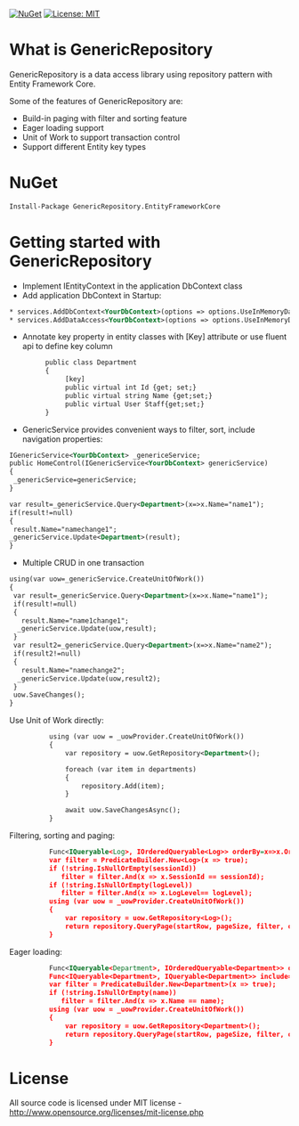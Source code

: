 [![NuGet](https://img.shields.io/nuget/v/GenericRepository.EntityFrameworkCore.Mvc.svg)](https://www.nuget.org/packages/GenericRepository.EntityFrameworkCore.Mvc)
[![License: MIT](https://img.shields.io/badge/License-MIT-green.svg)](LICENSE)

# What is GenericRepository

GenericRepository is a data access library using repository pattern with Entity Framework Core.

Some of the features of GenericRepository are:

  * Build-in paging with filter and sorting feature
  * Eager loading support
  * Unit of Work to support transaction control
  * Support different Entity key types

# NuGet
```xml
Install-Package GenericRepository.EntityFrameworkCore
```
# Getting started with GenericRepository

  * Implement IEntityContext in the application DbContext class
  * Add application DbContext in Startup: 
  ```xml
  * services.AddDbContext<YourDbContext>(options => options.UseInMemoryDatabase(Configuration.GetConnectionString("DefaultConnection")));
  * services.AddDataAccess<YourDbContext>(options => options.UseInMemoryDatabase(Configuration.GetConnectionString("DefaultConnection")));
  ```
  * Annotate key property in entity classes with [Key] attribute or use fluent api to define key column
  ```xml
           public class Department
           {
                [key]
                public virtual int Id {get; set;}
                public virtual string Name {get;set;}
                public virtual User Staff{get;set;}
           }
  ```
  * GenericService provides convenient ways to filter, sort, include navigation properties:
  ```xml
IGenericService<YourDbContext> _genericeService;
public HomeControl(IGenericService<YourDbContext> genericService)
 {
   _genericService=genericService;
 }
  ```
  ```xml
 var result=_genericService.Query<Department>(x=>x.Name="name1");
 if(result!=null)
 {
   result.Name="namechange1";
  _genericService.Update<Department>(result);
 }
  ```
   * Multiple CRUD in one transaction
  ```xml
using(var uow=_genericService.CreateUnitOfWork())
{
   var result=_genericService.Query<Department>(x=>x.Name="name1");
   if(result!=null)
   {
     result.Name="name1change1";
    _genericService.Update(uow,result);
   }
   var result2=_genericService.Query<Department>(x=>x.Name="name2");
   if(result2!=null)
   {
     result.Name="namechange2";
    _genericService.Update(uow,result2);
   }
   uow.SaveChanges();
}
  ```
Use Unit of Work directly:
  ```xml
            using (var uow = _uowProvider.CreateUnitOfWork())
            {
                var repository = uow.GetRepository<Department>();

                foreach (var item in departments)
                {
                    repository.Add(item);
                }

                await uow.SaveChangesAsync();
            }
  ```
  Filtering, sorting and paging:
  ```xml
            Func<IQueryable<Log>, IOrderedQueryable<Log>> orderBy=x=>x.OrderByDescending(y=>y.CreatedDate);
            var filter = PredicateBuilder.New<Log>(x => true);           
            if (!string.IsNullOrEmpty(sessionId))               
               filter = filter.And(x => x.SessionId == sessionId);
            if (!string.IsNullOrEmpty(logLevel))               
               filter = filter.And(x => x.LogLevel== logLevel);
            using (var uow = _uowProvider.CreateUnitOfWork())
            {
                var repository = uow.GetRepository<Log>();
                return repository.QueryPage(startRow, pageSize, filter, orderBy);           
            }
  ```
  Eager loading:
  ```xml
            Func<IQueryable<Department>, IOrderedQueryable<Department>> orderBy=x=>x.OrderBy(y=>y.Name);
            Func<IQueryable<Department>, IQueryable<Department>> include=x=>x.Include(y=>y.Staff);
            var filter = PredicateBuilder.New<Department>(x => true);           
            if (!string.IsNullOrEmpty(name))               
               filter = filter.And(x => x.Name == name);
            using (var uow = _uowProvider.CreateUnitOfWork())
            {
                var repository = uow.GetRepository<Department>();
                return repository.QueryPage(startRow, pageSize, filter, orderBy,include);           
            }
  ```
# License
All source code is licensed under MIT license - http://www.opensource.org/licenses/mit-license.php
